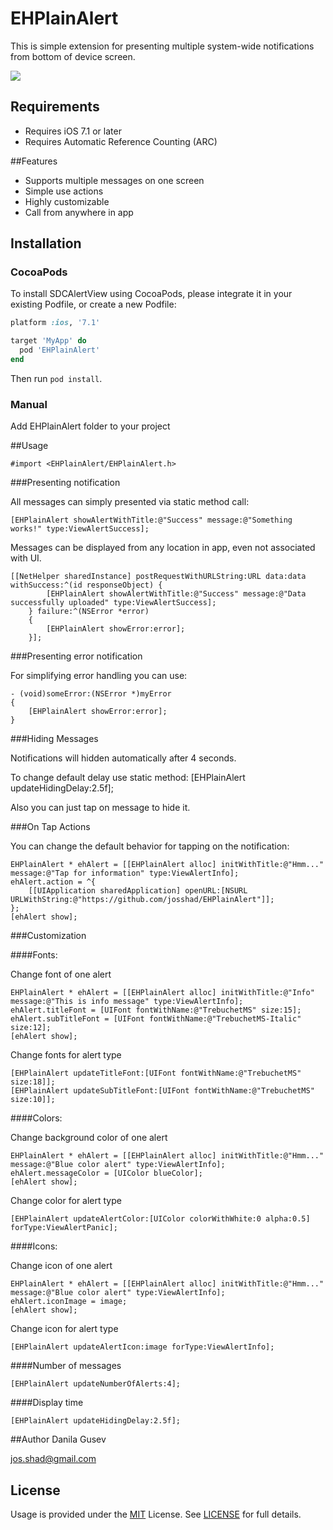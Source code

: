 # EHPlainAlert

This is simple extension for presenting multiple system-wide notifications from bottom of device screen.

<img src="http://josshad.github.io/EHPlainAlert/EHPlainAlert.gif">

## Requirements

- Requires iOS 7.1 or later
- Requires Automatic Reference Counting (ARC)

##Features

- Supports multiple messages on one screen
- Simple use actions
- Highly customizable
- Call from anywhere in app

## Installation

### CocoaPods
To install SDCAlertView using CocoaPods, please integrate it in your existing Podfile, or create a new Podfile:

```ruby
platform :ios, '7.1'

target 'MyApp' do
  pod 'EHPlainAlert'
end
```
Then run `pod install`.

### Manual

Add EHPlainAlert folder to your project 


##Usage

	#import <EHPlainAlert/EHPlainAlert.h>

###Presenting notification

All messages can simply presented via static method call:

	[EHPlainAlert showAlertWithTitle:@"Success" message:@"Something works!" type:ViewAlertSuccess];

Messages can be displayed from any location in app, even not associated with UI. 

    [[NetHelper sharedInstance] postRequestWithURLString:URL data:data withSuccess:^(id responseObject) {
            [EHPlainAlert showAlertWithTitle:@"Success" message:@"Data successfully uploaded" type:ViewAlertSuccess];
        } failure:^(NSError *error)
        {
            [EHPlainAlert showError:error];
        }];


###Presenting error notification

For simplifying error handling you can use:

	- (void)someError:(NSError *)myError
	{
		[EHPlainAlert showError:error];
	}

###Hiding Messages

Notifications will hidden automatically after 4 seconds. 

To change default delay use static method:
    [EHPlainAlert updateHidingDelay:2.5f];

Also you can just tap on message to hide it.

###On Tap Actions

You can change the default behavior for tapping on the notification:

    EHPlainAlert * ehAlert = [[EHPlainAlert alloc] initWithTitle:@"Hmm..." message:@"Tap for information" type:ViewAlertInfo];
    ehAlert.action = ^{
        [[UIApplication sharedApplication] openURL:[NSURL URLWithString:@"https://github.com/josshad/EHPlainAlert"]];
    };
    [ehAlert show];

###Customization

####Fonts:

Change font of one alert

	EHPlainAlert * ehAlert = [[EHPlainAlert alloc] initWithTitle:@"Info" message:@"This is info message" type:ViewAlertInfo];
    ehAlert.titleFont = [UIFont fontWithName:@"TrebuchetMS" size:15];
    ehAlert.subTitleFont = [UIFont fontWithName:@"TrebuchetMS-Italic" size:12];
    [ehAlert show];

Change fonts for alert type

    [EHPlainAlert updateTitleFont:[UIFont fontWithName:@"TrebuchetMS" size:18]];
    [EHPlainAlert updateSubTitleFont:[UIFont fontWithName:@"TrebuchetMS" size:10]];

####Colors:

Change background color of one alert

	EHPlainAlert * ehAlert = [[EHPlainAlert alloc] initWithTitle:@"Hmm..." message:@"Blue color alert" type:ViewAlertInfo];
    ehAlert.messageColor = [UIColor blueColor];
    [ehAlert show];

Change color for alert type

    [EHPlainAlert updateAlertColor:[UIColor colorWithWhite:0 alpha:0.5] forType:ViewAlertPanic];

####Icons:

Change icon of one alert

    EHPlainAlert * ehAlert = [[EHPlainAlert alloc] initWithTitle:@"Hmm..." message:@"Blue color alert" type:ViewAlertInfo];
    ehAlert.iconImage = image;
    [ehAlert show];

Change icon for alert type

    [EHPlainAlert updateAlertIcon:image forType:ViewAlertInfo]; 

####Number of messages
    
    [EHPlainAlert updateNumberOfAlerts:4];

####Display time

    [EHPlainAlert updateHidingDelay:2.5f];

##Author
Danila Gusev

<a href="mailto:jos.shad@gmail.com">jos.shad@gmail.com</a>

## License

Usage is provided under the <a href="http://opensource.org/licenses/MIT" target="_blank">MIT</a> License. See <a href="https://github.com/josshad/EHPlainAlert/blob/master/LICENSE">LICENSE</a> for full details.
